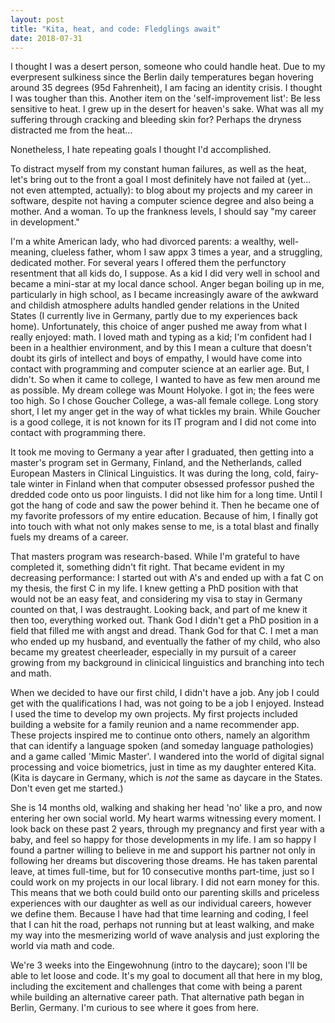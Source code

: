 ```yaml
---
layout: post
title: "Kita, heat, and code: Fledglings await"
date: 2018-07-31
---
```


I thought I was a desert person, someone who could handle heat. Due to my everpresent sulkiness since the Berlin daily temperatures began hovering around 35 degrees (95d Fahrenheit), I am facing an identity crisis. I thought I was tougher than this. Another item on the 'self-improvement list': Be less sensitive to heat. I grew up in the desert for heaven's sake. What was all my suffering through cracking and bleeding skin for? Perhaps the dryness distracted me from the heat...

Nonetheless, I hate repeating goals I thought I'd accomplished. 

To distract myself from my constant human failures, as well as the heat, let's bring out to the front a goal I most definitely have not failed at (yet... not even attempted, actually): to blog about my projects and my career in software, despite not having a computer science degree and also being a mother. And a woman. To up the frankness levels, I should say "my career in development." 

I'm a white American lady, who had divorced parents: a wealthy, well-meaning, clueless father, whom I saw appx 3 times a year, and a struggling, dedicated mother. For several years I offered them the perfunctory resentment that all kids do, I suppose. As a kid I did very well in school and became a mini-star at my local dance school. Anger began boiling up in me, particularly in high school, as I became increasingly aware of the awkward and childish atmosphere adults handled gender relations in the United States (I currently live in Germany, partly due to my experiences back home). Unfortunately, this choice of anger pushed me away from what I really enjoyed: math. I loved math and typing as a kid; I'm confident had I been in a healthier environment, and by this I mean a culture that doesn't doubt its girls of intellect and boys of empathy, I would have come into contact with programming and computer science at an earlier age. But, I didn't. So when it came to college, I wanted to have as few men around me as possible. My dream college was Mount Holyoke. I got in; the fees were too high. So I chose Goucher College, a was-all female college. Long story short, I let my anger get in the way of what tickles my brain. While Goucher is a good college, it is not known for its IT program and I did not come into contact with programming there. 

It took me moving to Germany a year after I graduated, then getting into a master's program set in Germany, Finland, and the Netherlands, called European Masters in Clinical Linguistics. It was during the long, cold, fairy-tale winter in Finland when that computer obsessed professor pushed the dredded code onto us poor linguists. I did not like him for a long time. Until I got the hang of code and saw the power behind it. Then he became one of my favorite professors of my entire education. Because of him, I finally got into touch with what not only makes sense to me, is a total blast and finally fuels my dreams of a career. 

That masters program was research-based. While I'm grateful to have completed it, something didn't fit right. That became evident in my decreasing performance: I started out with A's and ended up with a fat C on my thesis, the first C in my life. I knew getting a PhD position with that would not be an easy feat, and considering my visa to stay in Germany counted on that, I was destraught. Looking back, and part of me knew it then too, everything worked out. Thank God I didn't get a PhD position in a field that filled me with angst and dread. Thank God for that C. I met a man who ended up my husband, and eventually the father of my child, who also became my greatest cheerleader, especially in my pursuit of a career growing from my background in clinicical linguistics and branching into tech and math. 

When we decided to have our first child, I didn't have a job. Any job I could get with the qualifications I had, was not going to be a job I enjoyed. Instead I used the time to develop my own projects. My first projects included building a website for a family reunion and a name recommender app. These projects inspired me to continue onto others, namely an algorithm that can identify a language spoken (and someday language pathologies) and a game called 'Mimic Master'. I wandered into the world of digital signal processing and voice biometrics, just in time as my daughter entered Kita. (Kita is daycare in Germany, which is *not* the same as daycare in the States. Don't even get me started.) 

She is 14 months old, walking and shaking her head 'no' like a pro, and now entering her own social world. My heart warms witnessing every moment. I look back on these past 2 years, through my pregnancy and first year with a baby, and feel so happy for those developments in my life. I am so happy I found a partner willing to believe in me and support his partner not only in following her dreams but discovering those dreams. He has taken parental leave, at times full-time, but for 10 consecutive months part-time, just so I could work on my projects in our local library. I did not earn money for this. This means that we both could build onto our parenting skills and priceless experiences with our daughter as well as our individual careers, however we define them. Because I have had that time learning and coding, I feel that I can hit the road, perhaps not running but at least walking, and make my way into the mesmerizing world of wave analysis and just exploring the world via math and code.

We're 3 weeks into the Eingewohnung (intro to the daycare); soon I'll be able to let loose and code. It's my goal to document all that here in my blog, including the excitement and challenges that come with being a parent while building an alternative career path. That alternative path began in Berlin, Germany. I'm curious to see where it goes from here. 
